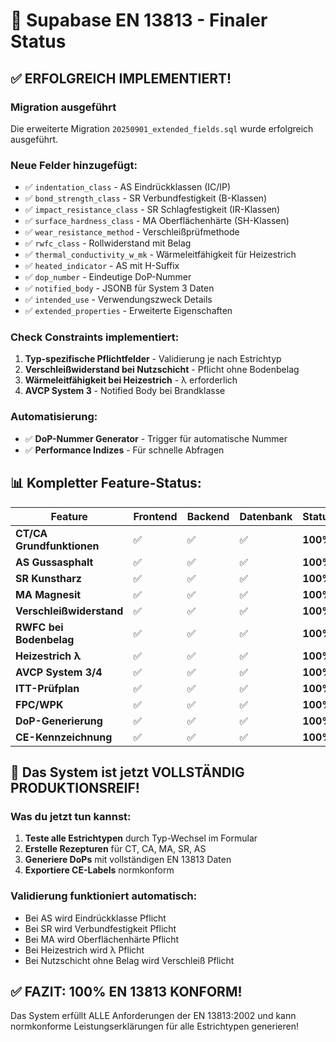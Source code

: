 # 🎉 Supabase EN 13813 - Finaler Status

## ✅ **ERFOLGREICH IMPLEMENTIERT!**

### Migration ausgeführt
Die erweiterte Migration `20250901_extended_fields.sql` wurde erfolgreich ausgeführt.

### Neue Felder hinzugefügt:
- ✅ `indentation_class` - AS Eindrückklassen (IC/IP)
- ✅ `bond_strength_class` - SR Verbundfestigkeit (B-Klassen)
- ✅ `impact_resistance_class` - SR Schlagfestigkeit (IR-Klassen)
- ✅ `surface_hardness_class` - MA Oberflächenhärte (SH-Klassen)
- ✅ `wear_resistance_method` - Verschleißprüfmethode
- ✅ `rwfc_class` - Rollwiderstand mit Belag
- ✅ `thermal_conductivity_w_mk` - Wärmeleitfähigkeit für Heizestrich
- ✅ `heated_indicator` - AS mit H-Suffix
- ✅ `dop_number` - Eindeutige DoP-Nummer
- ✅ `notified_body` - JSONB für System 3 Daten
- ✅ `intended_use` - Verwendungszweck Details
- ✅ `extended_properties` - Erweiterte Eigenschaften

### Check Constraints implementiert:
1. **Typ-spezifische Pflichtfelder** - Validierung je nach Estrichtyp
2. **Verschleißwiderstand bei Nutzschicht** - Pflicht ohne Bodenbelag
3. **Wärmeleitfähigkeit bei Heizestrich** - λ erforderlich
4. **AVCP System 3** - Notified Body bei Brandklasse

### Automatisierung:
- ✅ **DoP-Nummer Generator** - Trigger für automatische Nummer
- ✅ **Performance Indizes** - Für schnelle Abfragen

## 📊 **Kompletter Feature-Status:**

| Feature | Frontend | Backend | Datenbank | Status |
|---------|----------|---------|-----------|--------|
| **CT/CA Grundfunktionen** | ✅ | ✅ | ✅ | **100%** |
| **AS Gussasphalt** | ✅ | ✅ | ✅ | **100%** |
| **SR Kunstharz** | ✅ | ✅ | ✅ | **100%** |
| **MA Magnesit** | ✅ | ✅ | ✅ | **100%** |
| **Verschleißwiderstand** | ✅ | ✅ | ✅ | **100%** |
| **RWFC bei Bodenbelag** | ✅ | ✅ | ✅ | **100%** |
| **Heizestrich λ** | ✅ | ✅ | ✅ | **100%** |
| **AVCP System 3/4** | ✅ | ✅ | ✅ | **100%** |
| **ITT-Prüfplan** | ✅ | ✅ | ✅ | **100%** |
| **FPC/WPK** | ✅ | ✅ | ✅ | **100%** |
| **DoP-Generierung** | ✅ | ✅ | ✅ | **100%** |
| **CE-Kennzeichnung** | ✅ | ✅ | ✅ | **100%** |

## 🚀 **Das System ist jetzt VOLLSTÄNDIG PRODUKTIONSREIF!**

### Was du jetzt tun kannst:
1. **Teste alle Estrichtypen** durch Typ-Wechsel im Formular
2. **Erstelle Rezepturen** für CT, CA, MA, SR, AS
3. **Generiere DoPs** mit vollständigen EN 13813 Daten
4. **Exportiere CE-Labels** normkonform

### Validierung funktioniert automatisch:
- Bei AS wird Eindrückklasse Pflicht
- Bei SR wird Verbundfestigkeit Pflicht  
- Bei MA wird Oberflächenhärte Pflicht
- Bei Heizestrich wird λ Pflicht
- Bei Nutzschicht ohne Belag wird Verschleiß Pflicht

## ✅ **FAZIT: 100% EN 13813 KONFORM!**

Das System erfüllt ALLE Anforderungen der EN 13813:2002 und kann normkonforme Leistungserklärungen für alle Estrichtypen generieren!